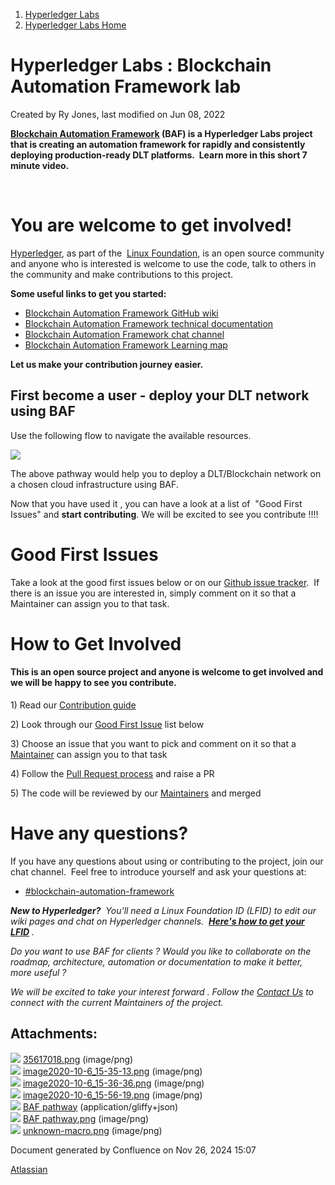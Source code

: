 1. [Hyperledger Labs](index.html)
2. [Hyperledger Labs Home](Hyperledger-Labs-Home_20283400.html)

# Hyperledger Labs : Blockchain Automation Framework lab

Created by Ry Jones, last modified on Jun 08, 2022

**[Blockchain Automation Framework](https://www.hyperledger.org/blog/2020/07/14/how-to-quickly-deploy-blockchain-networks-that-can-scale-to-production-with-blockchain-automation-framework-a-hyperledger-lab) (BAF) is a Hyperledger Labs project that is creating an automation framework for rapidly and consistently deploying production-ready DLT platforms.  Learn more in this short 7 minute video.**

 

# **You are welcome to get involved!**

[Hyperledger](https://www.hyperledger.org/), as part of the  [Linux Foundation](https://www.linuxfoundation.org/), is an open source community and anyone who is interested is welcome to use the code, talk to others in the community and make contributions to this project.

**Some useful links to get you started:**

- [Blockchain Automation Framework GitHub wiki](https://github.com/hyperledger-labs/blockchain-automation-framework/wiki)
- [Blockchain Automation Framework technical documentation](https://blockchain-automation-framework.readthedocs.io/en/develop/introduction.html)
- [Blockchain Automation Framework chat channel](https://chat.hyperledger.org/channel/blockchain-automation-framework)
- [Blockchain Automation Framework Learning map](https://rise.articulate.com/share/vBSqnL6LswQuA_AlDD2OOrJT1nEY4Lba#/)

**Let us make your contribution journey easier.**

## **First become a user - deploy your DLT network using BAF**

Use the following flow to navigate the available resources.

![](plugins/servlet/confluence/placeholder/unknown-macro)

The above pathway would help you to deploy a DLT/Blockchain network on a chosen cloud infrastructure using BAF.

Now that you have used it , you can have a look at a list of  "Good First Issues" and **start contributing**. We will be excited to see you contribute !!!!

# **Good First Issues**

Take a look at the good first issues below or on our [Github issue tracker](https://github.com/hyperledger-labs/blockchain-automation-framework/issues?q=is%3Aopen%20is%3Aissue%20label%3A%22good-first-issue%22%20).  If there is an issue you are interested in, simply comment on it so that a Maintainer can assign you to that task.

# **How to Get Involved**

#### This is an open source project and anyone is welcome to get involved and we will be happy to see you contribute.

1\) Read our [Contribution guide](https://github.com/hyperledger-labs/blockchain-automation-framework/blob/master/CONTRIBUTING.md)

2\) Look through our [Good First Issue](https://github.com/hyperledger-labs/blockchain-automation-framework/issues?q=is%3Aopen%20is%3Aissue%20label%3Agood-first-issue) list below

3\) Choose an issue that you want to pick and comment on it so that a [Maintainer](https://github.com/hyperledger-labs/blockchain-automation-framework/blob/master/MAINTAINERS.md) can assign you to that task

4\) Follow the [Pull Request process](https://github.com/hyperledger-labs/blockchain-automation-framework/blob/master/CONTRIBUTING.md#pull-request-process-) and raise a PR

5\) The code will be reviewed by our [Maintainers](https://github.com/hyperledger-labs/blockchain-automation-framework/blob/master/MAINTAINERS.md) and merged

# **Have any questions?**

If you have any questions about using or contributing to the project, join our chat channel.  Feel free to introduce yourself and ask your questions at:

- [#blockchain-automation-framework](https://chat.hyperledger.org/channel/blockchain-automation-framework)

***New to Hyperledger?**  You'll need a Linux Foundation ID (LFID) to edit our wiki pages and chat on Hyperledger channels.  [**Here's how to get your LFID**](https://www.youtube.com/watch?v=EEc4JRyaAoA) .*

*Do you want to use BAF for clients ? Would you like to collaborate on the roadmap, architecture, automation or documentation to make it better, more useful ?*

*We will be excited to take your interest forward . Follow the [Contact Us](https://lf-hyperledger.atlassian.net/wiki/display/labs/Contact+US) to connect with the current Maintainers of the project.*

## Attachments:

![](images/icons/bullet_blue.gif) [35617018.png](attachments/20283434/20294221.png) (image/png)  
![](images/icons/bullet_blue.gif) [image2020-10-6\_15-35-13.png](attachments/20283434/20294238.png) (image/png)  
![](images/icons/bullet_blue.gif) [image2020-10-6\_15-36-36.png](attachments/20283434/20294239.png) (image/png)  
![](images/icons/bullet_blue.gif) [image2020-10-6\_15-56-19.png](attachments/20283434/20294241.png) (image/png)  
![](images/icons/bullet_blue.gif) [BAF pathway](attachments/20283434/20294249) (application/gliffy+json)  
![](images/icons/bullet_blue.gif) [BAF pathway.png](attachments/20283434/20294250.png) (image/png)  
![](images/icons/bullet_blue.gif) [unknown-macro.png](attachments/20283434/20294367.png) (image/png)

Document generated by Confluence on Nov 26, 2024 15:07

[Atlassian](http://www.atlassian.com/)
